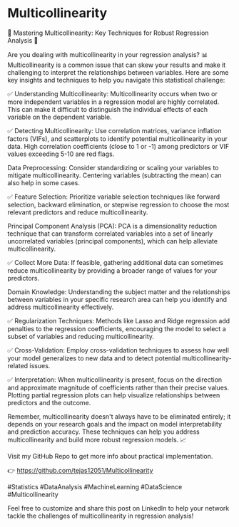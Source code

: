 # Multicollinearity

📍 Mastering Multicollinearity: Key Techniques for Robust Regression Analysis 📍



Are you dealing with multicollinearity in your regression analysis? 📊 Multicollinearity is a common issue that can skew your results and make it challenging to interpret the relationships between variables. Here are some key insights and techniques to help you navigate this statistical challenge:



✅ Understanding Multicollinearity: Multicollinearity occurs when two or more independent variables in a regression model are highly correlated. This can make it difficult to distinguish the individual effects of each variable on the dependent variable.



✅ Detecting Multicollinearity: Use correlation matrices, variance inflation factors (VIFs), and scatterplots to identify potential multicollinearity in your data. High correlation coefficients (close to 1 or -1) among predictors or VIF values exceeding 5-10 are red flags.

Data Preprocessing: Consider standardizing or scaling your variables to mitigate multicollinearity. Centering variables (subtracting the mean) can also help in some cases.



✅ Feature Selection: Prioritize variable selection techniques like forward selection, backward elimination, or stepwise regression to choose the most relevant predictors and reduce multicollinearity.

Principal Component Analysis (PCA): PCA is a dimensionality reduction technique that can transform correlated variables into a set of linearly uncorrelated variables (principal components), which can help alleviate multicollinearity.



✅ Collect More Data: If feasible, gathering additional data can sometimes reduce multicollinearity by providing a broader range of values for your predictors.

Domain Knowledge: Understanding the subject matter and the relationships between variables in your specific research area can help you identify and address multicollinearity effectively.



✅ Regularization Techniques: Methods like Lasso and Ridge regression add penalties to the regression coefficients, encouraging the model to select a subset of variables and reducing multicollinearity.



✅ Cross-Validation: Employ cross-validation techniques to assess how well your model generalizes to new data and to detect potential multicollinearity-related issues.



✅ Interpretation: When multicollinearity is present, focus on the direction and approximate magnitude of coefficients rather than their precise values. Plotting partial regression plots can help visualize relationships between predictors and the outcome.



Remember, multicollinearity doesn't always have to be eliminated entirely; it depends on your research goals and the impact on model interpretability and prediction accuracy. These techniques can help you address multicollinearity and build more robust regression models. 📈 



Visit my GitHub Repo to get more info about practical implementation.

👉 https://github.com/tejas12051/Multicollinearity





#Statistics #DataAnalysis #MachineLearning #DataScience #Multicollinearity





Feel free to customize and share this post on LinkedIn to help your network tackle the challenges of multicollinearity in regression analysis!

